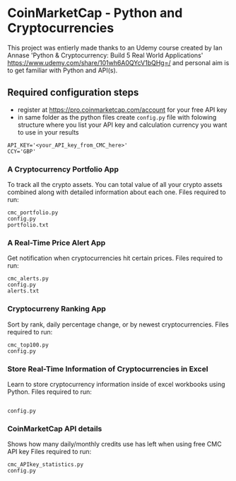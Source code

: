 # CoinMarketCap - Python and Cryptocurrencies
This project was entierly made thanks to an Udemy course created by Ian Annase 'Python & Cryptocurrency: Build 5 Real World Applications' https://www.udemy.com/share/101wh6A0QYcV1bQHg=/ and personal aim is to get familiar with Python and API(s).


## Required configuration steps
* register at https://pro.coinmarketcap.com/account for your free API key
* in same folder as the python files create ```config.py``` file with folowing structure where you list your API key and calculation currency you want to use in your results
```
API_KEY='<your_API_key_from_CMC_here>'
CCY='GBP'
```



### A Cryptocurrency Portfolio App
To track all the crypto assets. You can total value of all your crypto assets combined along with detailed information about each one.
Files required to run:
```
cmc_portfolio.py
config.py
portfolio.txt
```

### A Real-Time Price Alert App
Get notification when cryptocurrencies hit certain prices.
Files required to run:
```
cmc_alerts.py
config.py
alerts.txt
```

### Cryptocurreny Ranking App
Sort by rank, daily percentage change, or by newest cryptocurrencies.
Files required to run:
```
cmc_top100.py
config.py
```

### Store Real-Time Information of Cryptocurrencies in Excel
Learn to store cryptocurrency information inside of excel workbooks using Python.
Files required to run:
```

config.py
```

### CoinMarketCap API details
Shows how many daily/monthly credits use has left when using free CMC API key
Files required to run:
```
cmc_APIkey_statistics.py
config.py
```
